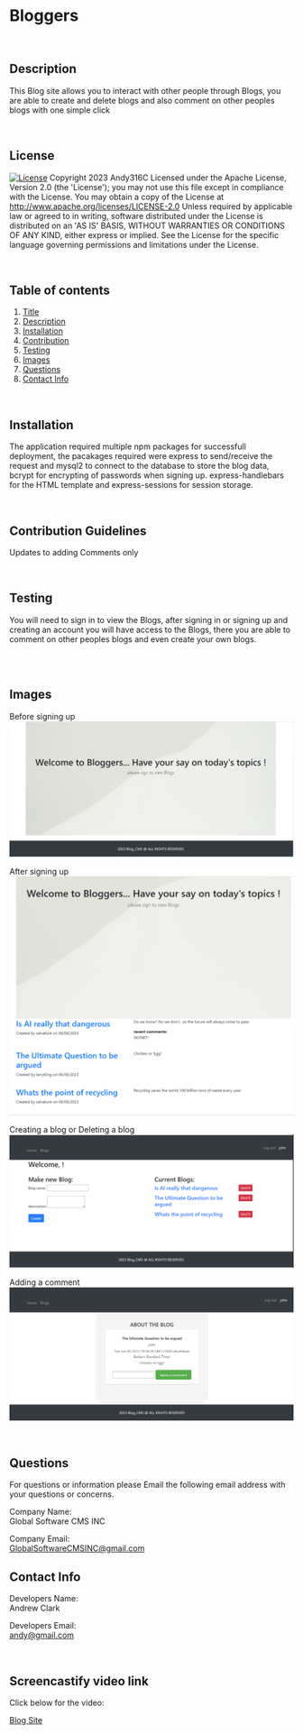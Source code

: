 <div id='title'>

# Bloggers
  </div>

  <br>
  <div id='desc'>

  ## Description
  This Blog site allows you to interact with other people through Blogs, you are able to create and delete blogs and also comment on other peoples blogs with one simple click
  </div>
  <br>

## License
  
  [![License](https://img.shields.io/badge/License-Apache_2.0-blue.svg)](https://opensource.org/licenses/Apache-2.0)  Copyright 2023 Andy316C Licensed under the Apache License, Version 2.0 (the 'License'); you may not use this file except in compliance with the License. You may obtain a copy of the License at http://www.apache.org/licenses/LICENSE-2.0 Unless required by applicable law or agreed to in writing, software distributed under the License is distributed on an 'AS IS' BASIS, WITHOUT WARRANTIES OR CONDITIONS OF ANY KIND, either express or implied. See the License for the specific language governing permissions and limitations under the License.


  <br>
  
  ## Table of contents
  <ol>
  <li><a href='#title'>Title</a></li>
  <li><a href='#desc'>Description</a></li>
  <li><a href='#install'>Installation</a></li>
  <li><a href='#cont'>Contribution</a></li>
  <li><a href='#test'>Testing</a></li>
  <li><a href='#images'>Images</a></li>
  <li><a href='#questions'>Questions</a></li>
  <li><a href='#contact'>Contact Info</a></li>
  </ol>
  <br>

  <div id='install'>

  ## Installation
  The application required multiple npm packages for successfull deployment, the pacakages required were express to send/receive the request and mysql2 to connect to the database to store the blog data, bcrypt for encrypting of passwords when signing up. express-handlebars for the HTML template and express-sessions for session storage.

  </div>
  <br>


  <div id='cont'>

  ## Contribution Guidelines
  Updates to adding Comments only
  </div>
  <br>

  <div id='test'>

  ## Testing
You will need to sign in to view the Blogs, after signing in or signing up and creating an account you will have access to the Blogs, there you are able to comment on other peoples blogs and even create your own blogs.

<br>
  </div>
  <br>
   <div id='images'>

  ## Images
  Before signing up
  <img src= './public/images/home.png'>
  <br>

  After signing up
  <img src= './public/images/loggedin.png'>
  <br>
  
  Creating a blog or Deleting a blog
 <img src= './public/images/newblog.png'>
  <br>

  Adding a comment
  <img src= './public/images/comment.png'>
  <br>
  
  </div>

  <br>
  
  <div id='questions'>
  
  ## Questions
  
  For questions or information please Email the following email address with your questions or concerns.
  <br>

  Company Name:<br>
  Global Software CMS INC
  <br>

  Company Email: <br>
  GlobalSoftwareCMSINC@gmail.com
  </div>

   <div id='contact'>
  
  ## Contact Info
  Developers Name: <br>
  Andrew Clark
  <br>

  Developers Email: <br>
  andy@gmail.com

  </div>

   <div id='VideoLink'>
<br>

## Screencastify video link

Click below for the video:

<a href= "https://bloggerblogscms.herokuapp.com/">Blog Site </a>

   </div>



  
